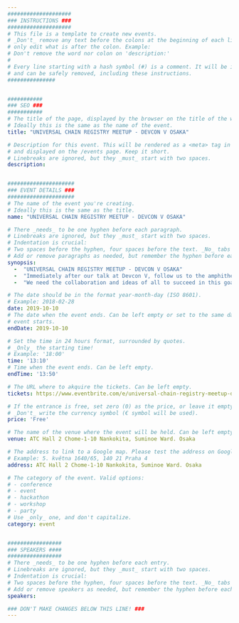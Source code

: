 ```yaml
---
####################
### INSTRUCTIONS ###
####################
# This file is a template to create new events.
# _Don't_ remove any text before the colons at the beginning of each line,
# only edit what is after the colon. Example:
# Don't remove the word nor colon on 'description:'
#
# Every line starting with a hash symbol (#) is a comment. It will be ignored
# and can be safely removed, including these instructions.
###############


###########
### SEO ###
###########
# The title of the page, displayed by the browser on the title of the window.
# Ideally this is the same as the name of the event.
title: "UNIVERSAL CHAIN REGISTRY MEETUP - DEVCON V OSAKA"

# Description for this event. This will be rendered as a <meta> tag in the HTML,
# and displayed on the /events page. Keep it short.
# Linebreaks are ignored, but they _must_ start with two spaces.
description: 


#####################
### EVENT DETAILS ###
#####################
# The name of the event you're creating.
# Ideally this is the same as the title.
name: "UNIVERSAL CHAIN REGISTRY MEETUP - DEVCON V OSAKA"

# There _needs_ to be one hyphen before each paragraph.
# Linebreaks are ignored, but they _must_ start with two spaces.
# Indentation is crucial:
# Two spaces before the hyphen, four spaces before the text. _No_ tabs allowed.
# Add or remove paragraphs as needed, but remember the hyphen before each entry.
synopsis:
  -  "UNIVERSAL CHAIN REGISTRY MEETUP - DEVCON V OSAKA"  
  -  "Immediately after our talk at Devcon V, follow us to the amphitheatre to deepen with us this journey in search of the best Standardized registry for multi-interface blockchains."  
  -  "We need the collaboration and ideas of all to succeed in this goal, so we will be more than happy to have a chat with you about your opinions and points of view."  

# The date should be in the format year-month-day (ISO 8601).
# Example: 2018-02-28
date: 2019-10-10
# The date when the event ends. Can be left empty or set to the same day the
# event starts.
endDate: 2019-10-10

# Set the time in 24 hours format, surrounded by quotes.
# _Only_ the starting time!
# Example: '18:00'
time: '13:10'
# Time when the event ends. Can be left empty.
endTime: '13:50'

# The URL where to akquire the tickets. Can be left empty.
tickets: https://www.eventbrite.com/e/universal-chain-registry-meetup-devcon-v-osaka-tickets-75012358985

# If the entrance is free, set zero (0) as the price, or leave it empty.
# _Don't_ write the currency symbol (€ symbol will be used).
price: 'Free'

# The name of the venue where the event will be held. Can be left empty.
venue: ATC Hall 2 Chome-1-10 Nankokita, Suminoe Ward. Osaka

# The address to link to a Google map. Please test the address on Google Maps.
# Example: 5. května 1640/65, 140 21 Praha 4
address: ATC Hall 2 Chome-1-10 Nankokita, Suminoe Ward. Osaka

# The category of the event. Valid options:
# - conference
# - event
# - hackathon
# - workshop
# - party
# Use _only_ one, and don't capitalize.
category: event


#################
### SPEAKERS ####
#################
# There _needs_ to be one hyphen before each entry.
# Linebreaks are ignored, but they _must_ start with two spaces.
# Indentation is crucial:
# Two spaces before the hyphen, four spaces before the text. _No_ tabs allowed.
# Add or remove speakers as needed, but remember the hyphen before each entry.
speakers:

### DON'T MAKE CHANGES BELOW THIS LINE! ###
---
```

<!-- ### DON'T MAKE CHANGES BELOW THIS LINE! ### -->

<Event-Content/>

